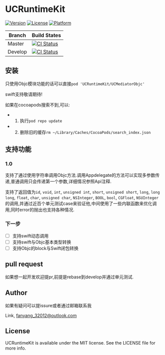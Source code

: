# UCRuntimeKit

[![Version](https://img.shields.io/cocoapods/v/UCRuntimeKit.svg?style=flat)](https://cocoapods.org/pods/UCRuntimeKit)
[![License](https://img.shields.io/cocoapods/l/UCRuntimeKit.svg?style=flat)](https://cocoapods.org/pods/UCRuntimeKit)
[![Platform](https://img.shields.io/cocoapods/p/UCRuntimeKit.svg?style=flat)](https://cocoapods.org/pods/UCRuntimeKit)


| Branch | Build States  |
| --- | ---  |
| Master  |[![CI Status](https://travis-ci.org/TryRuntime/UCRuntimeKit.svg?branch=master)](https://travis-ci.org/TryRuntime/UCRuntimeKit)|
| Develop |[![CI Status](https://api.travis-ci.org/TryRuntime/UCRuntimeKit.svg?branch=develop)](https://travis-ci.org/TryRuntime/UCRuntimeKit) |

## 安装

只使用Objc模块功能的话可以直接`pod 'UCRuntimeKit/UCMediatorObjc'`

swift支持敬请期待!

如果在cocoapods搜索不到,可以:

- 1. 执行`pod repo update`
- 2. 删除旧的缓存`rm ~/Library/Caches/CocoaPods/search_index.json`

## 支持功能

### 1.0
支持了通过使用字符串调用Objc方法.调用Appdelegate的方法可以实现多参数传递,普通调用只会传递第一个参数,详细情况参照Api注释.

支持了返回值为`id`, `void`, `int`, `unsigned int`, `short`, `unsigned short`, `long`, `long long`, `float`, `char`, `unsigned char`, `NSInteger`, `BOOL`, `bool`, `CGFloat`, `NSUInteger` 的调用,并通过近百个单元测试case来验证他,中间使用了一些内联函数来优化调用,同时error的抛出也支持各种情况.

### 下一步

* [ ] 支持swift动态调用
* [ ] 支持swift与Objc基本类型转换
* [ ] 支持Objc的block与Swift闭包转换

## pull request

如果想一起开发欢迎提pr,前提是rebase到develop并通过单元测试.

## Author

如果有疑问可以提issure或者通过邮箱联系我

Link, fanyang_32012@outlook.com

## License

UCRuntimeKit is available under the MIT license. See the LICENSE file for more info.
